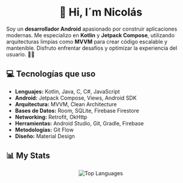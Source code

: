 <div align="center">
<h1>👋 Hi, I´m Nicolás</h1>
</div>

Soy un **desarrollador Android** apasionado por construir aplicaciones modernas. Me especializo en **Kotlin** y **Jetpack Compose**, utilizando arquitecturas limpias como **MVVM** para crear código escalable y mantenible. Disfruto enfrentar desafíos y optimizar la experiencia del usuario. 🚀📱

## 💻 Tecnologías que uso

- **Lenguajes:** Kotlin, Java, C, C#, JavaScript
- **Android:** Jetpack Compose, Views, Android SDK
- **Arquitectura:** MVVM, Clean Architecture
- **Bases de Datos:** Room, SQLite, Firebase Firestore
- **Networking:** Retrofit, OkHttp
- **Herramientas:** Android Studio, Git, Gradle, Firebase
- **Metodologías:** Git Flow
- **Diseño:** Material Design

## 📊 My Stats
<div align="center">
  <img src="https://github-readme-stats.vercel.app/api/top-langs/?username=nicolasCristaldo&layout=compact&theme=merko" alt="Top Languages" />
</div>
<!--
**nicolasCristaldo/nicolasCristaldo** is a ✨ _special_ ✨ repository because its `README.md` (this file) appears on your GitHub profile.

Here are some ideas to get you started:

- 🔭 I’m currently working on ...
- 🌱 I’m currently learning ...
- 👯 I’m looking to collaborate on ...
- 🤔 I’m looking for help with ...
- 💬 Ask me about ...
- 📫 How to reach me: ...
- 😄 Pronouns: ...
- ⚡ Fun fact: ...
-->
